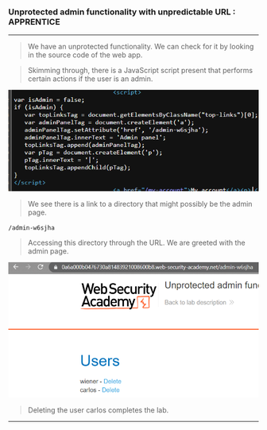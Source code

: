 
### Unprotected admin functionality with unpredictable URL : APPRENTICE

---

> We have an unprotected functionality.
> We can check for it by looking in the source code of the web app.

> Skimming through, there is a JavaScript script present that performs certain actions if the user is an admin.

![](./screenshots/lab2-script.png)

> We see there is a link to a directory that might possibly be the admin page.
```
/admin-w6sjha
```

> Accessing this directory through the URL.
> We are greeted with the admin page.

![](./screenshots/lab2-admin.png)

> Deleting the user carlos completes the lab.

---
